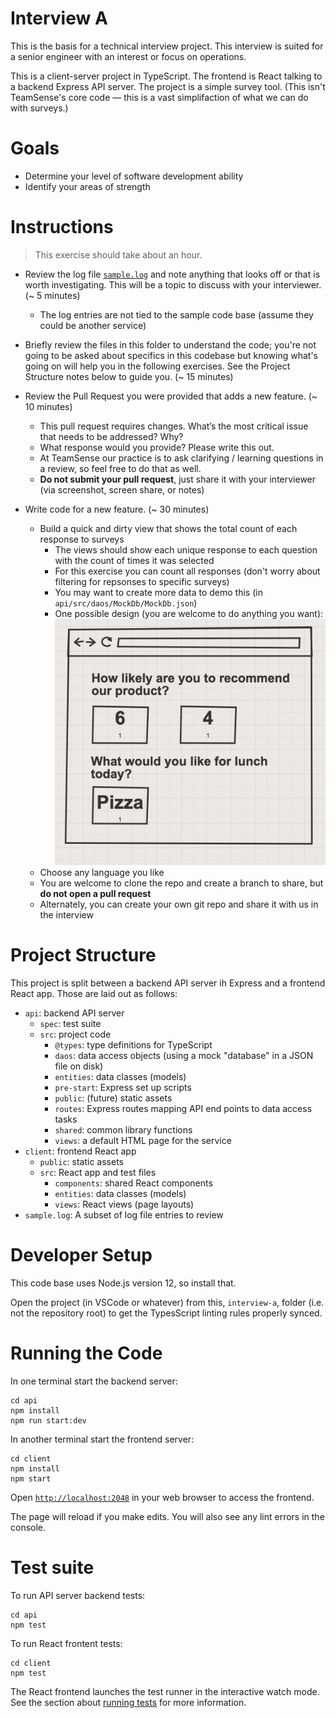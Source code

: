 # Interview A

This is the basis for a technical interview project. This interview is suited for a senior engineer with an interest or focus on operations.

This is a client-server project in TypeScript. The frontend is React talking to a backend Express API server. The project is a simple survey tool. (This isn't TeamSense's core code — this is a vast simplifaction of what we can do with surveys.)

# Goals
- Determine your level of software development ability
- Identify your areas of strength

# Instructions

> This exercise should take about an hour.

- Review the log file [`sample.log`](sample.log) and note anything that looks off or that is worth investigating. This will be a topic to discuss with your interviewer. (~ 5 minutes)
    - The log entries are not tied to the sample code base (assume they could be another service)

- Briefly review the files in this folder to understand the code; you're not going to be asked about specifics in this codebase but knowing what's going on will help you in the following exercises. See the Project Structure notes below to guide you. (~ 15 minutes)

- Review the Pull Request you were provided that adds a new feature. (~ 10 minutes)
    - This pull request requires changes. What’s the most critical issue that needs to be addressed? Why?
    - What response would you provide? Please write this out.
    - At TeamSense our practice is to ask clarifying / learning questions in a review, so feel free to do that as well.
    - **Do not submit your pull request**, just share it with your interviewer (via screenshot, screen share, or notes)

- Write code for a new feature. (~ 30 minutes)
    - Build a quick and dirty view that shows the total count of each response to surveys
        - The views should show each unique response to each question with the count of times it was selected
        - For this exercise you can count all responses (don't worry about filtering for repsonses to specific surveys)
        - You may want to create more data to demo this (in `api/src/daos/MockDb/MockDb.json`)
        - One possible design (you are welcome to do anything you want):
          ![A possible report design](docs/interview-a-possible-design.png)
    - Choose any language you like
    - You are welcome to clone the repo and create a branch to share, but **do not open a pull request**
    - Alternately, you can create your own git repo and share it with us in the interview

# Project Structure
This project is split between a backend API server ih Express and a frontend React app. Those are laid out as follows:

- `api`: backend API server
  - `spec`: test suite
  - `src`: project code
    - `@types`: type definitions for TypeScript
    - `daos`: data access objects (using a mock "database" in a JSON file on disk)
    - `entities`: data classes (models)
    - `pre-start`: Express set up scripts
    - `public`: (future) static assets
    - `routes`: Express routes mapping API end points to data access tasks
    - `shared`: common library functions
    - `views`: a default HTML page for the service
- `client`: frontend React app
  - `public`: static assets
  - `src`: React app and test files
    - `components`: shared React components
    - `entities`: data classes (models)
    - `views`: React views (page layouts)
- `sample.log`: A subset of log file entries to review

# Developer Setup
This code base uses Node.js version 12, so install that.

Open the project (in VSCode or whatever) from this, `interview-a`, folder (i.e. not the repository root) to get the TypesScript linting rules properly synced.

# Running the Code
In one terminal start the backend server:
```
cd api
npm install
npm run start:dev
```

In another terminal start the frontend server:
```
cd client
npm install
npm start
```

Open [`http://localhost:2048`](http://localhost:2048) in your web browser to access the frontend.

The page will reload if you make edits. You will also see any lint errors in the console.

# Test suite
To run API server backend tests:
```
cd api
npm test
```

To run React frontent tests:
```
cd client
npm test
```

The React frontend launches the test runner in the interactive watch mode. See the section about [running tests](https://facebook.github.io/create-react-app/docs/running-tests) for more information.
